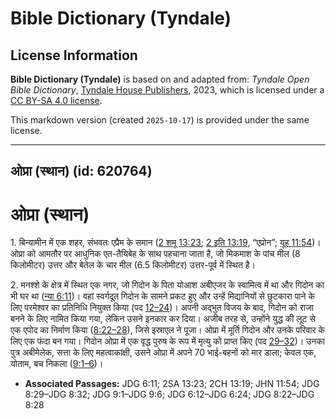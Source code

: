 # Bible Dictionary (Tyndale)

## License Information

**Bible Dictionary (Tyndale)** is based on and adapted from: _Tyndale Open Bible Dictionary_, [Tyndale House Publishers](https://tyndaleopenresources.com/), 2023, which is licensed under a [CC BY-SA 4.0 license](https://creativecommons.org/licenses/by-sa/4.0/legalcode.en).

This markdown version (created `2025-10-17`) is provided under the same license.



--------------------------------

## ओप्रा (स्थान) (id: 620764)

ओप्रा (स्थान)
=============

1\. बिन्यामीन में एक शहर, संभवतः एप्रैम के समान ([2 शमू 13:23](https://ref.ly/2Sam13:23); [2 इति 13:19](https://ref.ly/2Chr13:19), “एप्रोन”; [यूह 11:54](https://ref.ly/John11:54))। ओप्रा को आमतौर पर आधुनिक एत\-तैयिबेह के साथ पहचाना जाता है, जो मिकमाश के पांच मील (8 किलोमीटर) उत्तर और बेतेल के चार मील (6\.5 किलोमीटर) उत्तर\-पूर्व में स्थित है।

2\. मनश्शे के क्षेत्र में स्थित एक नगर, जो गिदोन के पिता योआश अबीएजर के स्वामित्व में था और गिदोन का भी घर था ([न्या 6:11](https://ref.ly/Judg6:11))। वहां स्वर्गदूत गिदोन के सामने प्रकट हुए और उन्हें मिद्यानियों से छुटकारा पाने के लिए परमेश्वर का प्रतिनिधि नियुक्त किया (पद [12–24](https://ref.ly/Judg6:12-Judg6:24))। अपनी अद्भुत विजय के बाद, गिदोन को राजा बनने के लिए नामित किया गया, लेकिन उसने इनकार कर दिया। अजीब तरह से, उन्होंने युद्ध की लूट से एक एपोद का निर्माण किया ([8:22–28](https://ref.ly/Judg8:22-Judg8:28)), जिसे इस्राएल ने पूजा। ओप्रा में मूर्ति गिदोन और उनके परिवार के लिए एक फंदा बन गया। गिदोन ओप्रा में एक वृद्ध पुरुष के रूप में मृत्यु को प्राप्त किए (पद [29–32](https://ref.ly/Judg8:29-Judg8:32))। उनका पुत्र अबीमेलेक, सत्ता के लिए महत्वाकांक्षी, उसने ओप्रा में अपने 70 भाई\-बहनों को मार डाला; केवल एक, योताम, बच निकला ([9:1–6](https://ref.ly/Judg9:1-Judg9:6))।

* **Associated Passages:** JDG 6:11; 2SA 13:23; 2CH 13:19; JHN 11:54; JDG 8:29–JDG 8:32; JDG 9:1–JDG 9:6; JDG 6:12–JDG 6:24; JDG 8:22–JDG 8:28

